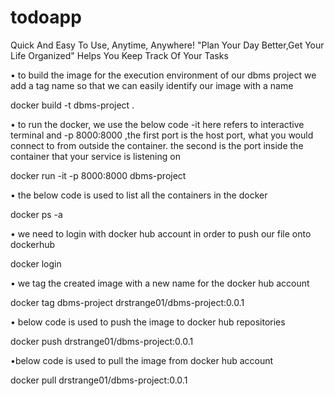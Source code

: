 # todoapp
 Quick And Easy To Use, Anytime, Anywhere! "Plan Your Day Better,Get Your Life Organized" Helps You Keep Track Of Your Tasks

• to build the image for the execution environment of our dbms project
we add a tag name so that we can easily identify our image with a name 

docker build -t dbms-project .

• to run the docker, we use the below code -it here refers to interactive terminal and -p 8000:8000 ,the first port is the host port, what you would connect to from outside the container. the second is the port inside the container that your service is listening on

docker run -it -p 8000:8000 dbms-project

• the below code is used to list all the containers in the docker

docker ps -a

• we need to login with docker hub account in order to push our file onto dockerhub

docker login

• we tag the created image with a new name for the docker hub account

docker tag dbms-project drstrange01/dbms-project:0.0.1

• below code is used to push the image to docker hub repositories

docker push drstrange01/dbms-project:0.0.1

•below code is used to pull the image from docker hub account

docker pull drstrange01/dbms-project:0.0.1
